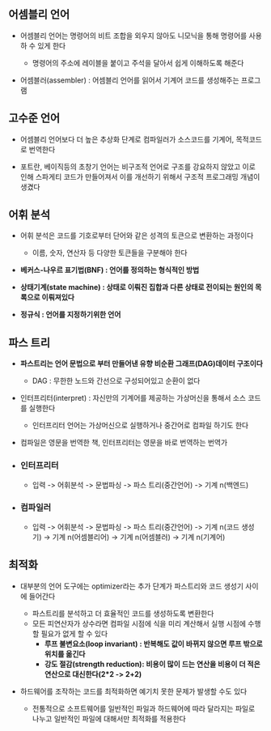 ## 어셈블리 언어
- 어셈블리 언어는 명령어의 비트 조합을 외우지 않아도 니모닉을 통해 명령어를 사용하 수 있게 한다
    - 명령어의 주소에 레이블을 붙이고 주석을 달아서 쉽게 이해하도록 해준다

- 어셈블러(assembler) : 어셈블리 언어를 읽어서 기계어 코드를 생성해주는 프로그램
    
## 고수준 언어
- 어셈블리 언어보다 더 높은 추상화 단계로 컴파일러가 소스코드를 기계어, 목적코드로 번역한다
    
- 포트란, 베이직등의 초창기 언어는 비구조적 언어로 구조를 강요하지 않았고 이로 인해 스파게티 코드가 만들어져서 이를 개선하기 위해서 구조적 프로그래밍 개념이 생겼다

## 어휘 분석
- 어휘 분석은 코드를 기호로부터 단어와 같은 성격의 토큰으로 변환하는 과정이다
    - 이름, 숫자, 연산자 등 다양한 토큰들을 구분해야 한다

- **베커스-나우르 표기법(BNF) : 언어를 정의하는 형식적인 방법**
- **상태기계(state machine) : 상태로 이뤄진 집합과 다른 상태로 전이되는 원인의 목록으로 이뤄져있다**
- **정규식 : 언어를 지정하기위한 언어**

## 파스 트리
- **파스트리는 언어 문법으로 부터 만들어낸 유향 비순환 그래프(DAG)데이터 구조이다**
    - DAG : 무한한 노드와 간선으로 구성되어있고 순환이 없다
- 인터프리터(interpret) : 자신만의 기계어를 제공하는 가상머신을 통해서 소스 코드를 실행한다
    - 인터프리터 언어는 가상머신으로 실행하거나 중간어로 컴파일 하기도 한다

- 컴파일은 영문을 번역한 책, 인터프리터는 영문을 바로 번역하는 번역가

- ### 인터프리터
    - 입력 -> 어휘분석 -> 문법파싱 -> 파스 트리(중간언어) -> 기계 n(백엔드)
- ### 컴파일러
    - 입력 -> 어휘분석 -> 문법파싱 -> 파스 트리(중간언어) -> 기계 n(코드 생성기) -> 기계 n(어셈블리어) -> 기계 n(어셈블러) -> 기계 n(기계어)

## 최적화
- 대부분의 언어 도구에는 optimizer라는 추가 단계가 파스트리와 코드 생성기 사이에 들어간다
    - 파스트리를 분석하고 더 효율적인 코드를 생성하도록 변환한다
    - 모든 피연산자가 상수라면 컴파일 시점에 식을 미리 계산해서 실행 시점에 수행할 필요가 없게 할 수 있다
        - **루프 불변요소(loop invariant) : 반복해도 값이 바뀌지 않으면 루프 밖으로 위치를 옮긴다**
        - **강도 절감(strength reduction): 비용이 많이 드는 연산을 비용이 더 적은 연산으로 대신한다(2*2 -> 2+2)**

- 하드웨어를 조작하는 코드를 최적화하면 예기치 못한 문제가 발생할 수도 있다
    - 전통적으로 소프트웨어를 일반적인 파일과 하드웨어에 따라 달라지는 파일로 나누고 일반적인 파일에 대해서만 최적화를 적용한다
